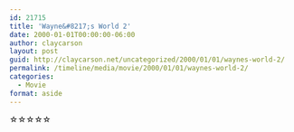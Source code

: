 ```yaml
---
id: 21715
title: 'Wayne&#8217;s World 2'
date: 2000-01-01T00:00:00-06:00
author: claycarson
layout: post
guid: http://claycarson.net/uncategorized/2000/01/01/waynes-world-2/
permalink: /timeline/media/movie/2000/01/01/waynes-world-2/
categories:
  - Movie
format: aside
---
```

<div class="media-details"></div>

<div class="media-creator"></div>

<div class="media-rating">☆☆☆☆☆</div>